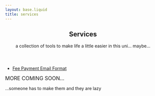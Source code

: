 ```yaml
---
layout: base.liquid
title: services
---
```


<article>
<header>
<h1>Services</h1>

<p>
a collection of tools to make life a
little easier in this uni&hellip; maybe&hellip;
</p>
</header>


- [Fee Payment Email Format](./feemailformat)

<big class="container">MORE COMING SOON&hellip;</big>
<p>&hellip;someone has to make them and they are lazy</p>

</article>

